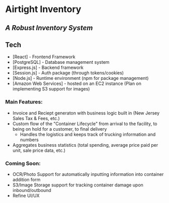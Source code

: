 # Airtight Inventory
## _A Robust Inventory System_

## Tech

- [React] - Frontend Framework
- [PostgreSQL] - Database management system
- [Express.js] - Backend framework
- [Session.js] - Auth package (through tokens/cookies)
- [Node.js] - Runtime environment (npm for package management)
- [Amazon Web Services] - hosted on an EC2 instance (Plan on implementing S3 support for images)

### Main Features:
- Invoice and Reciept generaton with business logic built in (New Jersey Sales Tax & Fees, etc.)
- Custom flow of the "Container Lifecycle" from arrival to the facility, to being on hold for a customer, to final delivery
   - Handles the logistics and keeps track of trucking information and numbers
- Aggregates business statistics (total spending, average price paid per unit, sale price data, etc.)

### Coming Soon:
- OCR/Photo Support for automatically inputting information into container addition form
- S3/Image Storage support for tracking container damage upon inbound/outbound
- Refine UI/UX



